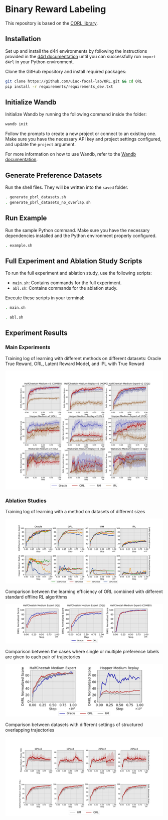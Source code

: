# Binary Reward Labeling

This repository is based on the [CORL library](https://github.com/tinkoff-ai/CORL).

## Installation

Set up and install the d4rl environments by following the instructions provided in the [d4rl documentation](https://github.com/Farama-Foundation/D4RL) until you can successfully run `import d4rl` in your Python environment.

Clone the GitHub repository and install required packages:

```bash
git clone https://github.com/uiuc-focal-lab/ORL.git && cd ORL
pip install -r requirements/requirements_dev.txt
```

## Initialize Wandb

Initialize Wandb by running the following command inside the folder:

```bash
wandb init
```

Follow the prompts to create a new project or connect to an existing one. Make sure you have the necessary API key and project settings configured, and update the `project` argument.

For more information on how to use Wandb, refer to the [Wandb documentation](https://docs.wandb.ai/).

## Generate Preference Datasets

Run the shell files. They will be written into the `saved` folder.

```bash
. generate_pbrl_datasets.sh
. generate_pbrl_datasets_no_overlap.sh

```
## Run Example

Run the sample Python command. Make sure you have the necessary dependencies installed and the Python environment properly configured.

```bash
. example.sh
```
## Full Experiment and Ablation Study Scripts

To run the full experiment and ablation study, use the following scripts:

- `main.sh`: Contains commands for the full experiment.
- `abl.sh`: Contains commands for the ablation study.


Execute these scripts in your terminal:


```bash
. main.sh
```

```bash
. abl.sh
```

## Experiment Results

### Main Experiments

Training log of learning with different methods on different datasets: Oracle True Reward, ORL, Latent Reward Model, and IPL with True Reward

![Graph 1](results/graphs/main_exp.png)

### Ablation Studies

Training log of learning with a method on datasets of different sizes

![Graph 2](results/graphs/size.png)

Comparison between the learning efficiency of ORL combined with different standard offline RL algorithms

![Graph 3](results/graphs/algo.png)

Comparison between the cases where single or multiple preference labels are given to each pair of trajectories

![Graph 4](results/graphs/bernoulli.png)

Comparison between datasets with different settings of structured overlapping trajectories

![Graph 4](results/graphs/struc_overlap.png)
